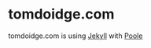 # tomdoidge.com

tomdoidge.com is using [Jekyll](https://github.com/jekyll/jekyll) with [Poole](https://github.com/poole/poole)